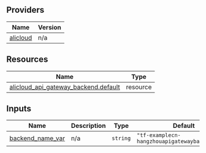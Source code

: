 <!-- BEGIN_TF_DOCS -->
## Providers

| Name | Version |
|------|---------|
| <a name="provider_alicloud"></a> [alicloud](#provider\_alicloud) | n/a |

## Resources

| Name | Type |
|------|------|
| [alicloud_api_gateway_backend.default](https://registry.terraform.io/providers/hashicorp/alicloud/latest/docs/resources/api_gateway_backend) | resource |

## Inputs

| Name | Description | Type | Default | Required |
|------|-------------|------|---------|:--------:|
| <a name="input_backend_name_var"></a> [backend\_name\_var](#input\_backend\_name\_var) | n/a | `string` | `"tf-examplecn-hangzhouapigatewaybackend4511"` | no |
<!-- END_TF_DOCS -->    